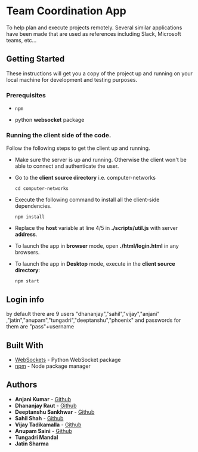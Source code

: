 # Team Coordination App
To help plan and execute projects remotely. Several similar applications have
been made that are used as references including Slack, Microsoft teams, etc...

## Getting Started

These instructions will get you a copy of the project up and running on your 
local machine for development and testing purposes. 

### Prerequisites


* ```npm```

* python **websocket** package


### Running the client side of the code.

Follow the following steps to get the client up and running.

* Make sure the server is up and running. Otherwise the client won't be able to connect and authenticate the user.
* Go to the **client source directory** i.e. computer-networks

  ``` cd computer-networks ```
* Execute the following command to install all the client-side dependencies.  

  ``` npm install ```
* Replace the **host** variable at line 4/5 in **./scripts/util.js** with server **address**. 
* To launch the app in **browser** mode, open **./html/login.html** in any browsers.
* To launch the app in **Desktop** mode, execute in the **client source directory**:

  ```npm start```


## Login info
by default there are 9 users
"dhananjay","sahil","vijay","anjani"
,"jatin","anupam","tungadri","deeptanshu","phoenix"
and passwords for them are "pass"+username

## Built With

* [WebSockets](https://pypi.org/project/websockets/) - Python WebSocket package
* [npm](https://www.npmjs.com/) - Node package manager

## Authors

* **Anjani Kumar** - [Github](https://github.com/anjani-1)  
* **Dhananjay Raut** - [Github](https://github.com/dhananjayraut)
* **Deeptanshu Sankhwar** - [Github](https://github.com/Deeptanshu-sankhwar)
* **Sahil Shah** - [Github](https://github.com/megatron10/)
* **Vijay Tadikamalla** - [Github](https://github.com/vijayphoenix)
* **Anupam Saini** - [Github](https://github.com/anupamsaini98)
* **Tungadri Mandal**
* **Jatin Sharma**

